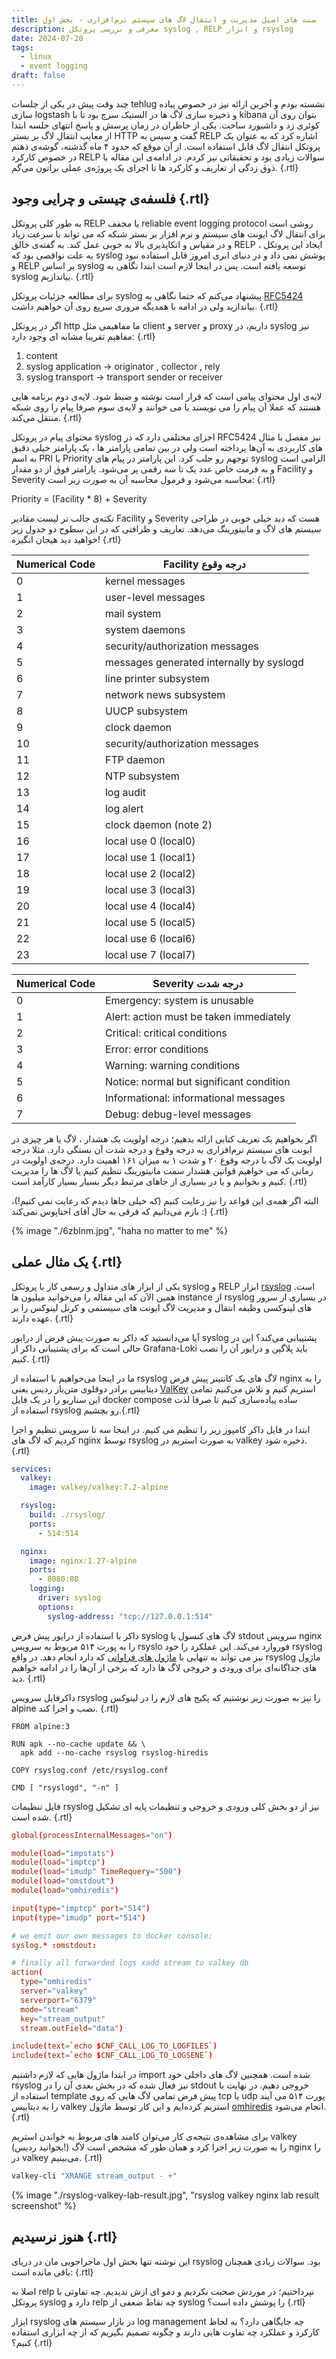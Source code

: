 ```yaml
---
title: سنت‌ های اصیل مدیریت و انتقال لاگ های سیستم نرم‌افزاری - بخش اول
description: معرفی و بررسی پروتکل syslog , RELP و ابزار rsyslog 
date: 2024-07-20
tags:
  - linux
  - event logging
draft: false
---
```

چند وقت پیش در یکی از جلسات tehlug نشسته بودم و آخرین ارائه‌ نیز در خصوص پیاده سازی logstash و ذخیره سازی لاگ ها در الستیک سرچ بود تا با kibana بتوان روی آن کوئری زد و داشبورد ساخت. یکی از حاظران در زمان پرسش و پاسخ انتهای جلسه ابتدا از معایب انتقال لاگ بر بستر HTTP گفت و سپس به RELP اشاره کرد که به عنوان یک پروتکل انتقال لاگ قابل استفاده است. از آن موقع که حدود ۴ ماه گذشته، گوشه‌ی ذهنم در خصوص کارکرد RELP سوالات زیادی بود و تحقیقاتی نیز کردم. در ادامه‌ی این مقاله با ذوق زدگی از تعاریف و کارکرد ها تا اجرای یک پروژه‌ی عملی براتون می‌گم. {.rtl}

## فلسفه‌ی چیستی و چرایی وجود {.rtl}

به طور کلی پروتکل RELP یا مخفف reliable event logging protocol روشی است برای انتقال لاگ ایونت های سیستم و نرم افزار بر بستر شبکه که می تواند با سرعت زیاد و در مقیاس و اتکاپذیری بالا به خوبی عمل کند. به گفته‌ی خالق RELP ، ایجاد این پروتکل به علت نواقصی بود که syslog پوشش نمی داد و در دنیای ابری امروز قابل استفاده نبود و RELP بر اساس syslog توسعه یافته است. پس در اینجا لازم است ابتدا نگاهی به syslog بیاندازیم. {.rtl}

برای مطالعه جزئیات پروتکل syslog پیشنهاد می‌کنم که حتما نگاهی به [RFC5424](https://datatracker.ietf.org/doc/html/rfc5424) بیاندازید ولی در ادامه با همدیگه مروری سریع روی آن خواهیم داشت. {.rtl}

اگر در پروتکل http ما مفاهیمی مثل client و server و proxy داریم، در syslog نیز مفاهیم تقریبا مشابه ای وجود دارد: {.rtl}

1. content
2. syslog application -> originator , collector , rely
3. syslog transport -> transport sender or receiver

لایه‌ی اول محتوای پیامی است که قرار است نوشته و ضبط شود. لایه‌ی دوم برنامه هایی  هستند که عملا آن پیام را می نویسند یا می خوانند و لایه‌ی سوم صرفا پیام را روی شبکه منتقل می‌کند. {.rtl}

محتوای پیام در پروتکل syslog اجزای مختلفی دارد که در RFC5424 نیز مفصل با مثال های کاربردی به آن‌ها پرداخته است ولی در بین تمامی پارامتر ها ، یک پارامتر خیلی دقیق به اسم PRI یا Priority توجهم رو جلب کرد. این پارامتر در پیام های syslog الزامی است و به فرمت خاص عدد یک تا سه رقمی پر می‌شود. پارامتر فوق از دو مقدار Facility و Severity محاسبه می‌شود و فرمول محاسبه آن به صورت زیر است: {.rtl}

Priority = (Facility * 8) + Severity

نکته‌ی جالب تر لیست مقادیر Facility و Severity هست که دید خیلی خوبی در طراحی سیستم های لاگ و مانیتورینگ می‌دهد. تعاریف و ظرافتی که در این سطوح دو جدول زیر خواهید دید هیجان انگیزه! {.rtl}

| Numerical Code | Facility درجه وقوع |
| --- | --- |
| 0 | kernel messages |
| 1 | user-level messages |
| 2 | mail system |
| 3 | system daemons |
| 4 | security/authorization messages |
| 5 | messages generated internally by syslogd |
| 6 | line printer subsystem |
| 7 | network news subsystem |
| 8 | UUCP subsystem |
| 9 | clock daemon |
| 10 | security/authorization messages |
| 11 | FTP daemon |
| 12 | NTP subsystem |
| 13 | log audit |
| 14 | log alert |
| 15 | clock daemon (note 2) |
| 16 | local use 0  (local0) |
| 17 | local use 1  (local1) |
| 18 | local use 2  (local2) |
| 19 | local use 3  (local3) |
| 20 | local use 4  (local4) |
| 21 | local use 5  (local5) |
| 22 | local use 6  (local6) |
| 23 | local use 7  (local7) |

| Numerical Code | Severity درجه شدت |
| --- | --- |
| 0 | Emergency: system is unusable
| 1 | Alert: action must be taken immediately
| 2 | Critical: critical conditions
| 3 | Error: error conditions
| 4 | Warning: warning conditions
| 5 | Notice: normal but significant condition
| 6 | Informational: informational messages
| 7 | Debug: debug-level messages

اگر بخواهیم یک تعریف کتابی ارائه بدهیم؛ درجه اولویت یک هشدار ، لاگ یا هر چیزی در ایونت های سیستم نرم‌افزاری به درجه وقوع و درجه شدت آن بستگی دارد. مثلا درجه اولویت یک لاگ با درجه وقوع ۲۰ و شدت ۱ به میزان ۱۶۱ اهمیت دارد. درجه‌ی اولویت در زمانی که می خواهیم قوانین هشدار سمت مانیتورینگ تنظیم کنیم یا لاگ ها را مدیریت کنیم و بخوانیم و یا در بسیاری از جاهای مرتبط دیگر بسیار بسیار کارآمد است. {.rtl}

البته اگر همه‌ی این قواعد را نیز رعایت کنیم (که خیلی جاها دیدم که رعایت نمی کنیم!)، بازم می‌دانیم که فرقی به حال آقای اختاپوس نمی‌کند :) {.rtl}

{% image "./6zblnm.jpg", "haha no matter to me" %}

## یک مثال عملی {.rtl}

یکی از ابزار های متداول و رسمی کار با پروتکل syslog و RELP ابزار [rsyslog](https://www.rsyslog.com/) است. همین الآن که این مقاله را می‌خوانید میلیون ها instance از rsyslog در بسیاری از سرور های لینوکسی وظیفه انتقال و مدیریت لاگ ایونت های سیستمی و کرنل لینوکس را بر عهده دارند. {.rtl}

آیا می‌دانستید که داکر به صورت پیش فرض از درایور syslog پشتیبانی می‌کند؟ این در حالی است که برای پشتیبانی داکر از Grafana-Loki باید پلاگین و درایور آن را نصب کنیم. {.rtl}

ما در اینجا می‌خواهیم با استفاده از rsyslog لاگ های یک کانتینر پیش فرض nginx را به دیتابیس برادر دوقلوی متن‌باز ردیس یعنی [ValKey](https://valkey.io/topics/streams-intro/) استریم کنیم و تلاش می‌کنیم تمامی این سناریو را در یک فایل docker compose ساده پیاده‌سازی کنیم تا صرفا لذت استفاده از rsyslog رو بچشیم.{.rtl}

ابتدا در فایل داکر کامپوز زیر را تنظیم می کنیم. در اینجا سه تا سرویس تنظیم و اجرا کردیم که لاگ های nginx توسط rsyslog به صورت استریم در valkey ذخیره شود. {.rtl}

```yaml
services:
  valkey: 
    image: valkey/valkey:7.2-alpine

  rsyslog:
    build: ./rsyslog/
    ports:
      - 514:514

  nginx:
    image: nginx:1.27-alpine
    ports:
      - 8080:80
    logging:
      driver: syslog
      options:
        syslog-address: "tcp://127.0.0.1:514"
```

داکر با استفاده از درایور پیش فرض syslog لاگ های کنسول یا stdout سرویس nginx را به پورت ۵۱۴ مربوط به سرویس rsyslo فوروارد می‌کند. این عملکرد را خود rsyslog نیز می تواند به تنهایی با [ماژول های فراوانی](https://www.rsyslog.com/doc/configuration/modules/index.html) که دارد انجام دهد. در واقع rsyslog ماژول های جداگانه‌ای برای ورودی و خروجی لاگ ها دارد که برخی از آن‌ها را در ادامه خواهیم دید. {.rtl}

داکرفایل سرویس rsyslog را نیز به صورت زیر نوشتیم که پکیج های لازم را در لینوکس alpine نصب و اجرا کند. {.rtl}

```docker
FROM alpine:3

RUN	apk --no-cache update && \
  apk add --no-cache rsyslog rsyslog-hiredis

COPY rsyslog.conf /etc/rsyslog.conf

CMD [ "rsyslogd", "-n" ]
```
فایل تنظیمات rsyslog نیز از دو بخش کلی ورودی و خروجی و تنظیمات پایه ای تشکیل شده است. {.rtl}

```conf
global(processInternalMessages="on")

module(load="impstats")
module(load="imptcp")
module(load="imudp" TimeRequery="500")
module(load="omstdout")
module(load="omhiredis")

input(type="imptcp" port="514")
input(type="imudp" port="514")

# we emit our own messages to docker console:
syslog.* :omstdout:

# finally all forwarded logs xadd stream to valkey db
action(
  type="omhiredis"
  server="valkey"
  serverport="6379"
  mode="stream"
  key="stream_output"
  stream.outField="data")

include(text=`echo $CNF_CALL_LOG_TO_LOGFILES`)
include(text=`echo $CNF_CALL_LOG_TO_LOGSENE`)
```

در ابتدا ماژول هایی که لازم داشتیم import شده است. همچنین لاگ های داخلی خود rsyslog نیز فعال شده که در بخش بعدی آن را در stdout خروجی دهیم. در نهایت با استفاده از template پیش فرض تمامی لاگ هایی که روی tcp یا udp پورت ۵۱۴ می آیند را به دیتابیس valkey استریم کرده‌ایم و این کار توسط ماژول [omhiredis](https://www.rsyslog.com/doc/configuration/modules/omhiredis.html) انجام می‌شود. {.rtl}

برای مشاهده‌ی نتیجه‌ی کار می‌توان کامند های مربوط به خواندن استریم valkey (بخوانید ردیس!) را به صورت زیر اجرا کرد و همان طور که مشخص است لاگ nginx را در valkey می‌بینیم. {.rtl}


```bash
valkey-cli "XRANGE stream_output - +"
```

{% image "./rsyslog-valkey-lab-result.jpg", "rsyslog valkey nginx lab result screenshot" %}

## هنوز نرسیدیم {.rtl}

این نوشته تنها بخش اول ماجراجویی مان در دریای rsyslog بود. سوالات زیادی همچنان باقی مانده است: {.rtl}

اصلا به relp نپرداختیم؛ در موردش صحبت نکردیم و دمو ای ازش ندیدیم. چه تفاوتی با پروتکل syslog دارد و relp چه نقاط ضعفی از syslog را پوشش داده است؟ {.rtl}

ابزار rsyslog در بازار سیستم های log management چه جایگاهی دارد؟ به لحاظ کارکرد و عملکرد چه تفاوت هایی دارند و چگونه تصمیم بگیریم که از چه ابزاری استفاده کنیم؟ {.rtl}